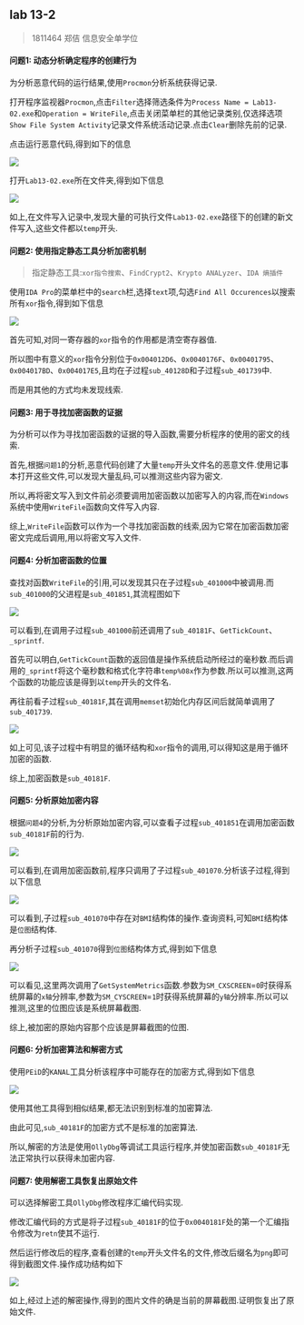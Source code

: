 ## lab 13-2

> 1811464 郑佶 信息安全单学位

#### 问题1: 动态分析确定程序的创建行为

为分析恶意代码的运行结果,使用`Procmon`分析系统获得记录.

打开程序监视器`Procmon`,点击`Filter`选择筛选条件为`Process Name = Lab13-02.exe`和`Operation = WriteFile`,点击关闭菜单栏的其他记录类别,仅选择选项`Show File System Activity`记录文件系统活动记录.点击`Clear`删除先前的记录.

点击运行恶意代码,得到如下的信息

![](../IMG/LAB13-2-1.png)

打开`Lab13-02.exe`所在文件夹,得到如下信息

![](../IMG/LAB13-2-2.png)

如上,在文件写入记录中,发现大量的可执行文件`Lab13-02.exe`路径下的创建的新文件写入,这些文件都以`temp`开头.



#### 问题2: 使用指定静态工具分析加密机制

> 指定静态工具:`xor指令搜索`、`FindCrypt2`、`Krypto ANALyzer`、`IDA 熵插件`

使用`IDA Pro`的菜单栏中的`search`栏,选择`text`项,勾选`Find All Occurences`以搜索所有`xor`指令,得到如下信息

![](../IMG/LAB13-2-3.png)

首先可知,对同一寄存器的`xor`指令的作用都是清空寄存器值.

所以图中有意义的`xor`指令分别位于`0x004012D6`、`0x0040176F`、`0x00401795`、`0x004017BD`、`0x004017E5`,且均在子过程`sub_40128D`和子过程`sub_401739`中.

而是用其他的方式均未发现线索.



#### 问题3: 用于寻找加密函数的证据

为分析可以作为寻找加密函数的证据的导入函数,需要分析程序的使用的密文的线索.

首先,根据`问题1`的分析,恶意代码创建了大量`temp`开头文件名的恶意文件.使用记事本打开这些文件,可以发现大量乱码,可以推测这些内容为密文.

所以,再将密文写入到文件前必须要调用加密函数以加密写入的内容,而在`Windows`系统中使用`WriteFile`函数向文件写入内容.

综上,`WriteFile`函数可以作为一个寻找加密函数的线索,因为它常在加密函数加密密文完成后调用,用以将密文写入文件.



#### 问题4: 分析加密函数的位置

查找对函数`WriteFile`的引用,可以发现其只在子过程`sub_401000`中被调用.而`sub_401000`的父进程是`sub_401851`,其流程图如下

![](../IMG/LAB13-2-5.png)

可以看到,在调用子过程`sub_401000`前还调用了`sub_40181F`、`GetTickCount`、`_sprintf`.

首先可以明白,`GetTickCount`函数的返回值是操作系统启动所经过的毫秒数.而后调用的`_sprintf`将这个毫秒数和格式化字符串`temp%08x`作为参数.所以可以推测,这两个函数的功能应该是得到以`temp`开头的文件名.

再往前看子过程`sub_40181F`,其在调用`memset`初始化内存区间后就简单调用了`sub_401739`.

![](../IMG/LAB13-2-6.png)

如上可见,该子过程中有明显的循环结构和`xor`指令的调用,可以得知这是用于循环加密的函数.

综上,加密函数是`sub_40181F`.



#### 问题5: 分析原始加密内容

根据`问题4`的分析,为分析原始加密内容,可以查看子过程`sub_401851`在调用加密函数`sub_40181F`前的行为.

![](../IMG/LAB13-2-7.png)

可以看到,在调用加密函数前,程序只调用了子过程`sub_401070`.分析该子过程,得到以下信息

![](../IMG/LAB13-2-8.png)

可以看到,子过程`sub_401070`中存在对`BMI`结构体的操作.查询资料,可知`BMI`结构体是`位图`结构体.

再分析子过程`sub_401070`得到`位图`结构体方式,得到如下信息

![](../IMG/LAB13-2-9.png)

可以看见,这里两次调用了`GetSystemMetrics`函数.参数为`SM_CXSCREEN`=`0`时获得系统屏幕的`x轴`分辨率,参数为`SM_CYSCREEN`=`1`时获得系统屏幕的`y轴`分辨率.所以可以推测,这里的位图应该是系统屏幕截图.

综上,被加密的原始内容那个应该是屏幕截图的位图.



#### 问题6: 分析加密算法和解密方式

使用`PEiD`的`KANAL`工具分析该程序中可能存在的加密方式,得到如下信息

![](../IMG/LAB13-2-10.png)

使用其他工具得到相似结果,都无法识别到标准的加密算法.

由此可见,`sub_40181F`的加密方式不是标准的加密算法.

所以,解密的方法是使用`OllyDbg`等调试工具运行程序,并使加密函数`sub_40181F`无法正常执行以获得未加密内容.



#### 问题7: 使用解密工具恢复出原始文件

可以选择解密工具`OllyDbg`修改程序汇编代码实现.

修改汇编代码的方式是将子过程`sub_40181F`的位于`0x0040181F`处的第一个汇编指令修改为`retn`使其不运行.

然后运行修改后的程序,查看创建的`temp`开头文件名的文件,修改后缀名为`png`即可得到截图文件.操作成功结构如下

![](../IMG/LAB13-2-11.png)

如上,经过上述的解密操作,得到的图片文件的确是当前的屏幕截图.证明恢复出了原始文件.